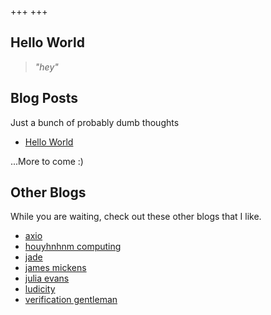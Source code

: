 +++
+++
## Hello World
> *"hey"*

## Blog Posts
Just a bunch of probably dumb thoughts
  - [Hello World](./blog/hello-world)

...More to come :)

## Other Blogs
While you are waiting, check out these other blogs that I like.

- [axio](https://axio.ms)
- [houyhnhnm computing](https://ngnghm.github.io/index.html)
- [jade](https://jade.fyi)
- [james mickens](https://mickens.seas.harvard.edu/wisdom-james-mickens)
- [julia evans](https://jvns.ca)
- [ludicity](https://ludic.mataroa.blog)
- [verification gentleman](https://blog.verificationgentleman.com)

